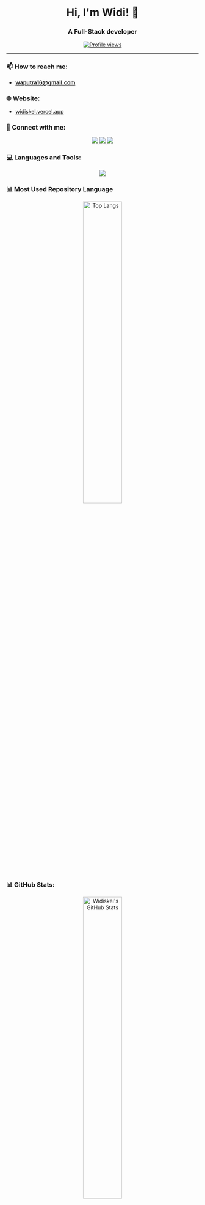 <h1 align="center">Hi, I'm Widi! 👋</h1>
<h3 align="center">A Full-Stack developer</h3>

<p align="center">
  <a href="https://github.com/widiskel"><img src="https://komarev.com/ghpvc/?username=widiskel&style=for-the-badge&abbreviated=true&color=blue" alt="Profile views"/></a>
</p>

---

### 📫 How to reach me:
- **waputra16@gmail.com**

### 🌐 Website:
- <a href="https://widiskel.vercel.app" target="_blank">widiskel.vercel.app</a>

### 🤝 Connect with me:
<p align="center">
  <a href="https://www.linkedin.com/in/widianto-eka-saputro-5b7a3b168/" target="_blank">
    <img src="https://skillicons.dev/icons?i=linkedin"/>
  </a>
  
  <a href="https://instagram.com/widiskelington" target="_blank">
    <img src="https://skillicons.dev/icons?i=instagram"/>
  </a>
  
  <a href="https://x.com/widiskel" target="_blank">
    <img src="https://skillicons.dev/icons?i=twitter"/>
  </a>
</p>

### 💻 Languages and Tools:
<p align="center">
  <a href="https://skillicons.dev">
    <img src="https://skillicons.dev/icons?i=git,github,githubactions,docker,linux,dart,flutter,kotlin,firebase,css,html,java,jquery,laravel,mysql,postgres,mongodb,sqlite,nodejs,ts,vue,react,nextjs,rust,solidity,tensorflow,opencv,php,tailwind,postman,spring," />
  </a>
</p>

### 📊 Most Used Repository Language
<p align="center">
  <img src="https://github-readme-stats.vercel.app/api/top-langs/?username=widiskel&theme=tokyonight&layout=pie" alt="Top Langs" width="45%"/>
</p>

### 📊 GitHub Stats:
<p align="center">
  <img src="https://github-readme-stats.vercel.app/api?username=widiskel&show_icons=true&include_all_commits=true&hide_rank=false&rank_icon=github&theme=tokyonight" alt="Widiskel's GitHub Stats" width="45%"/>
</p>

### Top Contributor Repo
<div align="center">

![Top Contributors](https://github-contributor-stats.vercel.app/api?username=Widiskel&limit=5&theme=dark)

</div>



### 📈 Contribution Graph
<p align="center">
  <img src="https://github-readme-activity-graph.vercel.app/graph?username=widiskel&theme=github-dark&hide_border=true" />
</p>


